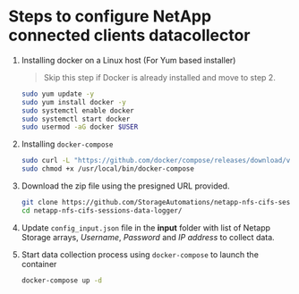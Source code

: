 # Steps to configure NetApp connected clients datacollector

1. Installing docker on a Linux host (For Yum based installer)
   > Skip this step if Docker is already installed and move to step 2.

    ```bash
    sudo yum update -y
    sudo yum install docker -y
    sudo systemctl enable docker
    sudo systemctl start docker
    sudo usermod -aG docker $USER
    ```

2. Installing `docker-compose`
    ```bash
    sudo curl -L "https://github.com/docker/compose/releases/download/v2.24.5/docker-compose-linux-x86_64" -o /usr/local/bin/docker-compose
    sudo chmod +x /usr/local/bin/docker-compose
    ```

3. Download the zip file using the presigned URL provided.
   ```bash
   git clone https://github.com/StorageAutomations/netapp-nfs-cifs-sessions-data-logger.git
   cd netapp-nfs-cifs-sessions-data-logger/
   ```
   
4. Update `config_input.json` file in the **input** folder with list of Netapp Storage arrays, *Username*, *Password* and *IP address* to collect data.

5. Start data collection process using `docker-compose` to launch the container
    ```bash
    docker-compose up -d
    ```